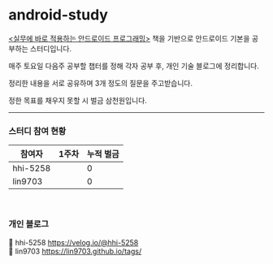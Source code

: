 # android-study

[<실무에 바로 적용하는 안드로이드 프로그래밍>](https://book.naver.com/bookdb/book_detail.nhn?bid=18123166) 책을 기반으로 안드로이드 기본을 공부하는 스터디입니다.

매주 토요일 다음주 공부할 챕터를 정해 각자 공부 후, 개인 기술 블로그에 정리합니다.

정리한 내용을 서로 공유하며 3개 정도의 질문을 주고받습니다.

정한 목표를 채우지 못할 시 벌금 삼천원입니다.

---

### 스터디 참여 현황
|참여자|1주차|누적 벌금|
|------|---|---|
|hhi-5258| |0|
|lin9703| |0|

<br>

### 개인 블로그
:penguin: hhi-5258 https://velog.io/@hhi-5258
<br>
:whale: lin9703 https://lin9703.github.io/tags/

